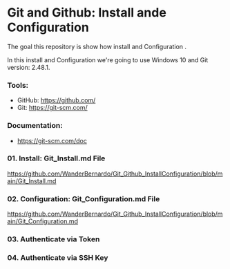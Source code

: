 # Git and Github: Install ande Configuration
The goal this repository is show how install and Configuration .

In this install and Configuration we're going to use Windows 10 and Git version: 2.48.1.

### Tools:

- GitHub: https://github.com/
- Git: https://git-scm.com/

### Documentation:

- https://git-scm.com/doc

### 01. Install: Git_Install.md File

https://github.com/WanderBernardo/Git_Github_InstallConfiguration/blob/main/Git_Install.md

### 02. Configuration: Git_Configuration.md File

https://github.com/WanderBernardo/Git_Github_InstallConfiguration/blob/main/Git_Configuration.md

### 03. Authenticate via Token


### 04. Authenticate via SSH Key

